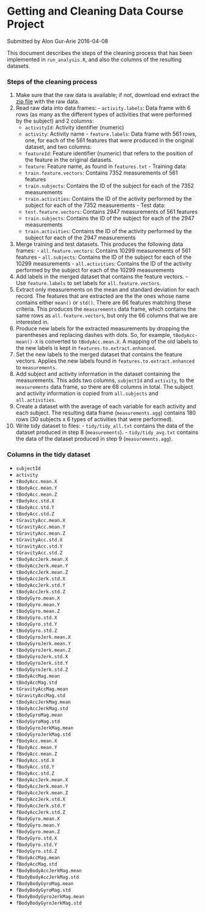 Getting and Cleaning Data Course Project
========================================
Submitted by Alon Gur-Arie 2016-04-08


This document describes the steps of the cleaning process that has been implemented in ```run_analysis.R```, and also the columns of the resulting datasets.

### Steps of the cleaning process

  1. Make sure that the raw data is available; if not, download end extract the [zip file](https://d396qusza40orc.cloudfront.net/getdata%2Fprojectfiles%2FUCI%20HAR%20Dataset.zip) with the raw data.
  2. Read raw data into data frames:
    -  ```activity.labels```: Data frame with 6 rows (as many as the different types of activities that were performed by the subject) and 2 columns:
      - ```activityId```: Activity identifier (numeric)
      - ```activity```: Activity name
    -  ```feature.labels```: Data frame with 561 rows, one, for each of the 561 features that were produced in the original dataset, and two columns:
      - ```featureId```: Feature identifier (numeric) that refers to the position of the feature in the original datasets.
      - ```feature```: Feature name, as found in ```features.txt```
    -  Training data:
      - ```train.feature.vectors```: Contains 7352 measurements of 561 features
      - ```train.subjects```: Contains the ID of the subject for each of the 7352 measurements
      - ```train.activities```: Contains the ID of the activity performed by the subject for each of the 7352 measurements
    - Test data:
      - ```test.feature.vectors```: Contains 2947 measurements of 561 features
      - ```train.subjects```: Contains the ID of the subject for each of the 2947 measurements
      - ```train.activities```: Contains the ID of the activity performed by the subject for each of the 2947 measurements
  3. Merge training and test datasets. This produces the following data frames:
    - ```all.feature.vectors```: Contains 10299 measurements of 561 features
    - ```all.subjects```: Contains the ID of the subject for each of the 10299 measurements
    - ```all.activities```: Contains the ID of the activity performed by the subject for each of the 10299 measurements
  4. Add labels in the merged dataset that contains the feature vectors.
    - Use ```feature.labels``` to set labels for ```all.feature.vectors```. 
  5. Extract only measurements on the mean and standard deviation for each record. The features that are extracted are the the ones whose name contains either ```mean()``` or ```std()```. There are 66 features matching these criteria. This produces the ```measurements``` data frame, which contains the same rows as ```all.feature.vectors```, but only the 66 columns that we are interested in.
  6. Produce new labels for the extracted measurements by dropping the parentheses and replacing dashes with dots. So, for example, ```tBodyAcc-mean()-X``` is converted to ```tBodyAcc.mean.X```. A mapping of the old labels to the new labels is kept in ```features.to.extract.enhanced```.
  7. Set the new labels to the merged dataset that contains the feature vectors. Applies the new labels found in ```features.to.extract.enhanced``` to ```measurements```.
  8. Add subject and activity information in the dataset containing the measurements. This adds two columns, ```subjectId``` and ```activity```, to the ```measurements``` data frame, so there are 68 columns in total. The subject and activity information is copied from ```all.subjects``` and ```all.activities```.
  9. Create a dataset with the average of each variable for each activity and each subject. The resulting data frame (```measurements.agg```) contains 180 rows (30 subjects x 6 types of activities that were performed).
  10. Write tidy dataset to files:
    - ```tidy/tidy_all.txt``` contains the data of the dataset produced in step 8 (```measurements```).
    - ```tidy/tidy_avg.txt``` contains the data of the dataset produced in step 9 (```measurements.agg```).


### Columns in the tidy dataset

  - ```subjectId```
  - ```activity```
  - ```tBodyAcc.mean.X```
  - ```tBodyAcc.mean.Y```
  - ```tBodyAcc.mean.Z```
  - ```tBodyAcc.std.X```
  - ```tBodyAcc.std.Y```
  - ```tBodyAcc.std.Z```
  - ```tGravityAcc.mean.X```
  - ```tGravityAcc.mean.Y```
  - ```tGravityAcc.mean.Z```
  - ```tGravityAcc.std.X```
  - ```tGravityAcc.std.Y```
  - ```tGravityAcc.std.Z```
  - ```tBodyAccJerk.mean.X```
  - ```tBodyAccJerk.mean.Y```
  - ```tBodyAccJerk.mean.Z```
  - ```tBodyAccJerk.std.X```
  - ```tBodyAccJerk.std.Y```
  - ```tBodyAccJerk.std.Z```
  - ```tBodyGyro.mean.X```
  - ```tBodyGyro.mean.Y```
  - ```tBodyGyro.mean.Z```
  - ```tBodyGyro.std.X```
  - ```tBodyGyro.std.Y```
  - ```tBodyGyro.std.Z```
  - ```tBodyGyroJerk.mean.X```
  - ```tBodyGyroJerk.mean.Y```
  - ```tBodyGyroJerk.mean.Z```
  - ```tBodyGyroJerk.std.X```
  - ```tBodyGyroJerk.std.Y```
  - ```tBodyGyroJerk.std.Z```
  - ```tBodyAccMag.mean```
  - ```tBodyAccMag.std```
  - ```tGravityAccMag.mean```
  - ```tGravityAccMag.std```
  - ```tBodyAccJerkMag.mean```
  - ```tBodyAccJerkMag.std```
  - ```tBodyGyroMag.mean```
  - ```tBodyGyroMag.std```
  - ```tBodyGyroJerkMag.mean```
  - ```tBodyGyroJerkMag.std```
  - ```fBodyAcc.mean.X```
  - ```fBodyAcc.mean.Y```
  - ```fBodyAcc.mean.Z```
  - ```fBodyAcc.std.X```
  - ```fBodyAcc.std.Y```
  - ```fBodyAcc.std.Z```
  - ```fBodyAccJerk.mean.X```
  - ```fBodyAccJerk.mean.Y```
  - ```fBodyAccJerk.mean.Z```
  - ```fBodyAccJerk.std.X```
  - ```fBodyAccJerk.std.Y```
  - ```fBodyAccJerk.std.Z```
  - ```fBodyGyro.mean.X```
  - ```fBodyGyro.mean.Y```
  - ```fBodyGyro.mean.Z```
  - ```fBodyGyro.std.X```
  - ```fBodyGyro.std.Y```
  - ```fBodyGyro.std.Z```
  - ```fBodyAccMag.mean```
  - ```fBodyAccMag.std```
  - ```fBodyBodyAccJerkMag.mean```
  - ```fBodyBodyAccJerkMag.std```
  - ```fBodyBodyGyroMag.mean```
  - ```fBodyBodyGyroMag.std```
  - ```fBodyBodyGyroJerkMag.mean```
  - ```fBodyBodyGyroJerkMag.std```

